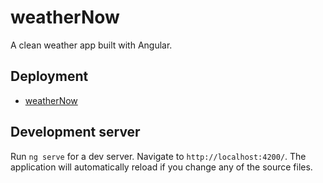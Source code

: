 # weatherNow
A clean weather app built with Angular.

## Deployment
- [weatherNow](https://weathernow-17q5xhymo-kevins-projects-55201b4c.vercel.app/)

## Development server
Run `ng serve` for a dev server. Navigate to `http://localhost:4200/`. The application will automatically reload if you change any of the source files.

